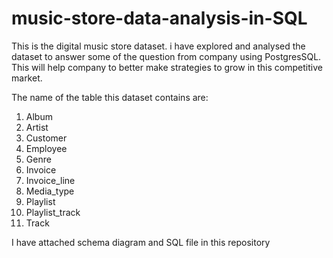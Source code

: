 # music-store-data-analysis-in-SQL

This is the digital music store dataset. i have explored and analysed the dataset to answer some of the question from company using PostgresSQL. This will help company to better make strategies to grow in this competitive market.

The name of the table this dataset contains are:
1. Album
2. Artist
3. Customer
4. Employee
5. Genre
6. Invoice
7. Invoice_line
8. Media_type
9. Playlist
10. Playlist_track
11. Track

I have attached schema diagram and SQL file in this repository
